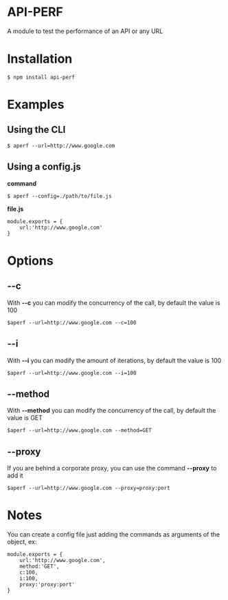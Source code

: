 API-PERF
=======
A module to test the performance of an API or any URL

Installation
=======

    $ npm install api-perf

Examples
=======

Using the CLI
-------
    $ aperf --url=http://www.google.com

Using a config.js
-------
**command**

    $ aperf --config=./path/to/file.js

**file.js**

    module.exports = {
	    url:'http://www.google.com'
    }

Options
======

--c
-------
With **--c** you can modify the concurrency of the call, by default the value is 100

    $aperf --url=http://www.google.com --c=100

--i
-------
With **--i** you can modify the amount of  iterations, by default the value is 100

    $aperf --url=http://www.google.com --i=100

--method
-------
With **--method** you can modify the concurrency of the call, by default the value is GET

    $aperf --url=http://www.google.com --method=GET

--proxy
-------
If you are behind a corporate proxy, you can use the command **--proxy** to add it

    $aperf --url=http://www.google.com --proxy=proxy:port

Notes
=======

You can create a config file just adding the commands as arguments of the object, ex:

    module.exports = {
	    url:'http://www.google.com',
	    method:'GET',
	    c:100,
	    i:100,
	    proxy:'proxy:port'
    }
